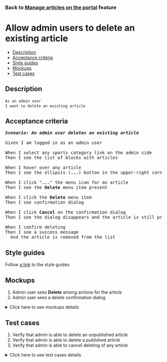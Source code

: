 ### Back to [Manage articles on the portal](../../) feature

# Allow admin users to delete an existing article

- [Description](#description)
- [Acceptance criteria](#acceptance-criteria)
- [Style guides](#style-guides)
- [Mockups](#mockups)
- [Test cases](#test-cases)

## Description

    As an admin user
    I want to delete an existing article

## Acceptance criteria

<pre>
<b><i>Scenario: An admin user deletes an existing article</i></b>

Given I am logged in as an admin user

When I select any sports category link on the admin side
Then I see the list of blocks with articles

When I hover over any article
Then I see the ellipsis (<b>...</b>) button in the upper-right corner

When I click "<b>...</b>" the menu icon for an article
Then I see the <b>Delete</b> menu item present

When I click the <b>Delete</b> menu item
Then I see confirmation dialog

When I click <b>Cancel</b> on the confirmation dialog
Then I see the dialog disappears and the article is still present

When I confirm deleting
Then I see a success message
  And the article is removed from the list
</pre>

## Style guides

Follow [a link](https://www.figma.com/proto/0zkkf5WC77OSpvyD6YXpFE/Style-guides?page-id=0%3A1&node-id=19%3A5368&viewport=266%2C48%2C0.54&scaling=min-zoom&starting-point-node-id=19%3A5368) to the style guides

## Mockups

1. Admin user sees <b>Delete</b> among actions for the article
2. Admin user sees a delete confirmation dialog

<details>
  <summary>Click here to see mockups details</summary>

**1. Admin user sees Delete among actions for the article:**

![Admin user sees Delete among actions for the article](/sports_hub_portal/desktop_application_features/manage_articles/images/published_article_actions.png)

**2. Admin user sees a delete confirmation dialog:**

![Admin user sees a delete confirmation dialog](/sports_hub_portal/desktop_application_features/manage_articles/images/delete_article_confirmation.png)

</details>

## Test cases

1. Verify that admin is able to delete an unpublished article
2. Verify that admin is able to delete a published article
3. Verify that admin is able to cancel deleting of any article

<details>
  <summary>Click here to see test cases details</summary>

### **#1. Verify that admin is able to delete an unpublished article**

|Preconditions|Steps|Expected result
--------------|-----|----------
|- Log in with admin account</br>- Go to the category configuration page</br>- There is an unpublished article|1) Hover over an unpublished article</br>2) Click "<b>...</b>" button > <b>Delete</b> menu item</br>3) On the confirmation popover, click <b>Yes</b>|3) A success message is shown and article is deleted from the list|

### **#2. Verify that admin is able to delete a published article**

|Preconditions|Steps|Expected result
--------------|-----|----------
|- Log in with admin account</br>- Go to the category configuration page</br>- There is a published article|1) Hover over a published article</br>2) Click "<b>...</b>" button > <b>Delete</b> menu item</br>3) On the confirmation popover, click <b>Yes</b>|3) A success message is shown and article is deleted from the list|

### **#3. Verify that admin is able to cancel deleting of any article**

|Preconditions|Steps|Expected result
--------------|-----|----------
|- Log in with admin account</br>- Go to the category configuration page</br>- There is a published article|1) Hover over a published article</br>2) Click "<b>...</b>" button > <b>Delete</b> menu item</br>3) On the confirmation popover, click <b>Cancel</b>|3) The article is present in the list|

</details>
